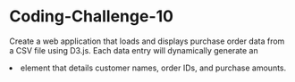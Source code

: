 # Coding-Challenge-10
Create a web application that loads and displays purchase order data from a CSV file using D3.js.
Each data entry will dynamically generate an <li> element that details customer names, order IDs, and purchase amounts.
